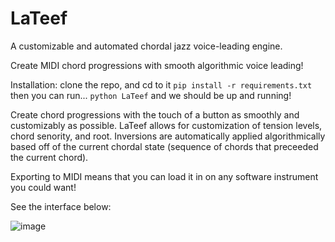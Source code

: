 # LaTeef
A customizable and automated chordal jazz voice-leading engine.

Create MIDI chord progressions with smooth algorithmic voice leading!

Installation:
clone the repo, and cd to it
`pip install -r requirements.txt`
then you can run...
`python LaTeef`
and we should be up and running!

Create chord progressions with the touch of a button as smoothly and customizably as possible.
LaTeef allows for customization of tension levels, chord senority, and root. Inversions are automatically applied algorithmically based off of the current chordal state (sequence of chords that preceeded the current chord).

Exporting to MIDI means that you can load it in on any software instrument you could want!

See the interface below:

![image](https://user-images.githubusercontent.com/58797934/119495304-480fb180-bd30-11eb-884d-feb2e29de73f.png)

